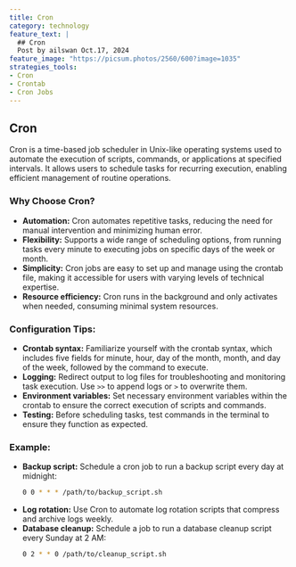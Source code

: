 ```yaml
---
title: Cron
category: technology
feature_text: |
  ## Cron
  Post by ailswan Oct.17, 2024
feature_image: "https://picsum.photos/2560/600?image=1035"
strategies_tools:
- Cron
- Crontab
- Cron Jobs
---
```

## Cron
Cron is a time-based job scheduler in Unix-like operating systems used to automate the execution of scripts, commands, or applications at specified intervals. It allows users to schedule tasks for recurring execution, enabling efficient management of routine operations.

### Why Choose Cron?
- **Automation:** Cron automates repetitive tasks, reducing the need for manual intervention and minimizing human error.
- **Flexibility:** Supports a wide range of scheduling options, from running tasks every minute to executing jobs on specific days of the week or month.
- **Simplicity:** Cron jobs are easy to set up and manage using the crontab file, making it accessible for users with varying levels of technical expertise.
- **Resource efficiency:** Cron runs in the background and only activates when needed, consuming minimal system resources.

### Configuration Tips:
- **Crontab syntax:** Familiarize yourself with the crontab syntax, which includes five fields for minute, hour, day of the month, month, and day of the week, followed by the command to execute.
- **Logging:** Redirect output to log files for troubleshooting and monitoring task execution. Use `>>` to append logs or `>` to overwrite them.
- **Environment variables:** Set necessary environment variables within the crontab to ensure the correct execution of scripts and commands.
- **Testing:** Before scheduling tasks, test commands in the terminal to ensure they function as expected.

### Example:
- **Backup script:** Schedule a cron job to run a backup script every day at midnight:
  ```bash
  0 0 * * * /path/to/backup_script.sh
  ```
- **Log rotation:** Use Cron to automate log rotation scripts that compress and archive logs weekly.
- **Database cleanup:** Schedule a job to run a database cleanup script every Sunday at 2 AM:
  ```bash
  0 2 * * 0 /path/to/cleanup_script.sh
  ```

```
 